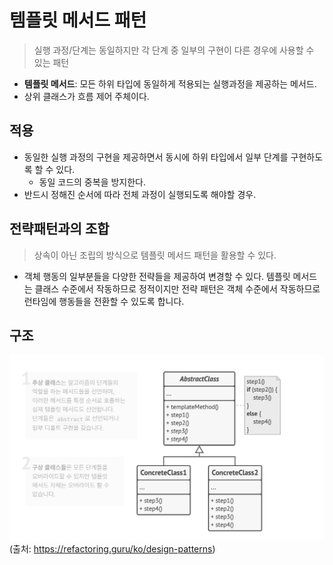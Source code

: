 # 템플릿 메서드 패턴

> 실행 과정/단계는 동일하지만 각 단계 중 일부의 구현이 다른 경우에 사용할 수 있는 패턴

- **템플릿 메서드**: 모든 하위 타입에 동일하게 적용되는 실행과정을 제공하는 메서드.
- 상위 클래스가 흐름 제어 주체이다.

## 적용

- 동일한 실행 과정의 구현을 제공하면서 동시에 하위 타입에서 일부 단계를 구현하도록 할 수 있다.
  - 동일 코드의 중복을 방지한다.
- 반드시 정해진 순서에 따라 전체 과정이 실행되도록 해야할 경우.

## 전략패턴과의 조합

> 상속이 아닌 조립의 방식으로 템플릿 메서드 패턴을 활용할 수 있다.

- 객체 행동의 일부분들을 다양한 전략들을 제공하여 변경할 수 있다. 템플릿 메서드는 클래스 수준에서 작동하므로 정적이지만 전략 패턴은 객체 수준에서 작동하므로 런타임에 행동들을 전환할 수 있도록 합니다.

## 구조

![구조](/images/template-method.png)
(출처: https://refactoring.guru/ko/design-patterns)
